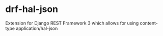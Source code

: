 # drf-hal-json
Extension for Django REST Framework 3 which allows for using content-type application/hal-json
